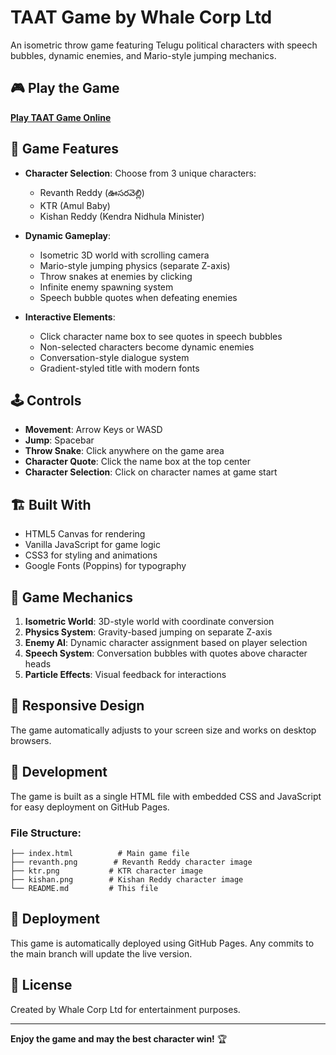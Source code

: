 # TAAT Game by Whale Corp Ltd

An isometric throw game featuring Telugu political characters with speech bubbles, dynamic enemies, and Mario-style jumping mechanics.

## 🎮 Play the Game

**[Play TAAT Game Online](https://socialistico4.github.io/Taat-Game-By-Whale-Corp-Ltd/)**

## 🎯 Game Features

- **Character Selection**: Choose from 3 unique characters:

  - Revanth Reddy (ఊసరవెల్లి)
  - KTR (Amul Baby)
  - Kishan Reddy (Kendra Nidhula Minister)

- **Dynamic Gameplay**:

  - Isometric 3D world with scrolling camera
  - Mario-style jumping physics (separate Z-axis)
  - Throw snakes at enemies by clicking
  - Infinite enemy spawning system
  - Speech bubble quotes when defeating enemies

- **Interactive Elements**:
  - Click character name box to see quotes in speech bubbles
  - Non-selected characters become dynamic enemies
  - Conversation-style dialogue system
  - Gradient-styled title with modern fonts

## 🕹️ Controls

- **Movement**: Arrow Keys or WASD
- **Jump**: Spacebar
- **Throw Snake**: Click anywhere on the game area
- **Character Quote**: Click the name box at the top center
- **Character Selection**: Click on character names at game start

## 🏗️ Built With

- HTML5 Canvas for rendering
- Vanilla JavaScript for game logic
- CSS3 for styling and animations
- Google Fonts (Poppins) for typography

## 🎨 Game Mechanics

1. **Isometric World**: 3D-style world with coordinate conversion
2. **Physics System**: Gravity-based jumping on separate Z-axis
3. **Enemy AI**: Dynamic character assignment based on player selection
4. **Speech System**: Conversation bubbles with quotes above character heads
5. **Particle Effects**: Visual feedback for interactions

## 📱 Responsive Design

The game automatically adjusts to your screen size and works on desktop browsers.

## 🔧 Development

The game is built as a single HTML file with embedded CSS and JavaScript for easy deployment on GitHub Pages.

### File Structure:

```
├── index.html          # Main game file
├── revanth.png        # Revanth Reddy character image
├── ktr.png           # KTR character image
├── kishan.png        # Kishan Reddy character image
└── README.md         # This file
```

## 🚀 Deployment

This game is automatically deployed using GitHub Pages. Any commits to the main branch will update the live version.

## 📝 License

Created by Whale Corp Ltd for entertainment purposes.

---

**Enjoy the game and may the best character win!** 🏆
